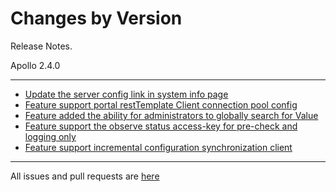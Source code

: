 Changes by Version
==================
Release Notes.

Apollo 2.4.0

------------------
* [Update the server config link in system info page](https://github.com/apolloconfig/apollo/pull/5204)
* [Feature support portal restTemplate Client connection pool config](https://github.com/apolloconfig/apollo/pull/5200)
* [Feature added the ability for administrators to globally search for Value](https://github.com/apolloconfig/apollo/pull/5182)
* [Feature support the observe status access-key for pre-check and logging only](https://github.com/apolloconfig/apollo/pull/5236)
* [Feature support incremental configuration synchronization client](https://github.com/apolloconfig/apollo/pull/5288)


------------------
All issues and pull requests are [here](https://github.com/apolloconfig/apollo/milestone/15?closed=1)
